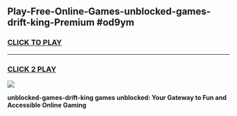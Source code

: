
## Play-Free-Online-Games-unblocked-games-drift-king-Premium #od9ym
<h3>
<a href="https://premium.freeplayer.one?title=unblocked-games-drift-king&ref=8M">CLICK TO PLAY</a></h3>
<hr>

<h3>
<a href="https://premium.freeplayer.one?title=unblocked-games-drift-king&ref=8M">CLICK 2 PLAY</a>
  
</h3>

<a href="https://premium.freeplayer.one?title=unblocked-games-drift-king&ref=8M"><img src="https://clearcache.store/games.png"></a>


**unblocked-games-drift-king games unblocked: Your Gateway to Fun and Accessible Online Gaming**
